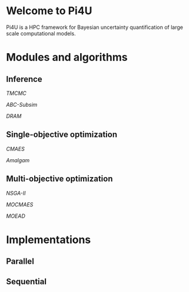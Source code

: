 # Welcome to Pi4U

Pi4U is a HPC framework for Bayesian uncertainty quantification of large scale computational models.

# Modules and algorithms

##    Inference

 *TMCMC*

 *ABC-Subsim*

 *DRAM*

## Single-objective optimization

 *CMAES*

 *Amalgam*

## Multi-objective optimization

 *NSGA-II*

 *MOCMAES*

 *MOEAD*

# Implementations

## Parallel

## Sequential
